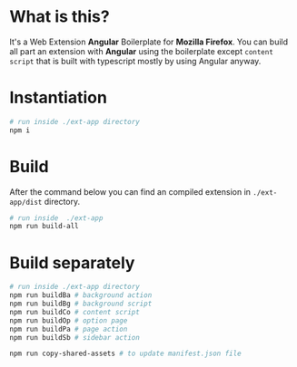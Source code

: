# What is this?
It's a Web Extension **Angular** Boilerplate for **Mozilla Firefox**.
You can build all part an extension with **Angular** using the boilerplate except `content script`
that is built with typescript mostly by using Angular anyway.

# Instantiation
```sh
# run inside ./ext-app directory
npm i
```

# Build
After the command below you can find an compiled extension in `./ext-app/dist` directory.
```sh
# run inside  ./ext-app
npm run build-all
```

# Build separately

```sh
# run inside ./ext-app directory
npm run buildBa # background action
npm run buildBg # background script
npm run buildCo # content script
npm run buildOp # option page
npm run buildPa # page action
npm run buildSb # sidebar action

npm run copy-shared-assets # to update manifest.json file
```
